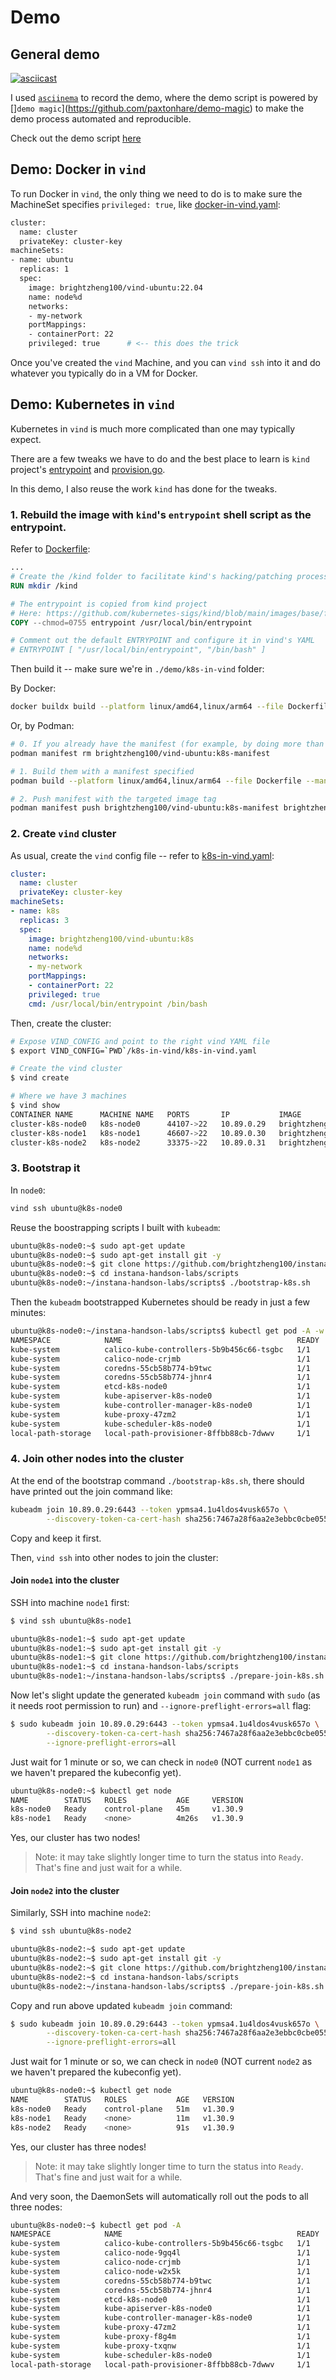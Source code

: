 # Demo

## General demo

[![asciicast](https://asciinema.org/a/697321.svg)](https://asciinema.org/a/697321)

I used [`asciinema`](https://docs.asciinema.org/) to record the demo, where the demo script is powered by []`demo magic`](https://github.com/paxtonhare/demo-magic) to make the demo process automated and reproducible.

Check out the demo script [here](./demo.sh)


## Demo: Docker in `vind`

To run Docker in `vind`, the only thing we need to do is to make sure the MachineSet specifies `privileged: true`, like [docker-in-vind.yaml](./docker-in-vind.yaml):

```sh
cluster:
  name: cluster
  privateKey: cluster-key
machineSets:
- name: ubuntu
  replicas: 1
  spec:
    image: brightzheng100/vind-ubuntu:22.04
    name: node%d
    networks:
    - my-network
    portMappings:
    - containerPort: 22
    privileged: true      # <-- this does the trick
```

Once you've created the `vind` Machine, and you can `vind ssh` into it and do whatever you typically do in a VM for Docker.


## Demo: Kubernetes in `vind`

Kubernetes in `vind` is much more complicated than one may typically expect.

There are a few tweaks we have to do and the best place to learn is `kind` project's [entrypoint](https://github.com/kubernetes-sigs/kind/blob/main/images/base/files/usr/local/bin/entrypoint) and [provision.go](https://github.com/kubernetes-sigs/kind/blob/main/pkg/cluster/internal/providers/docker/provision.go#L135-L205).

In this demo, I also reuse the work `kind` has done for the tweaks.

### 1. Rebuild the image with `kind`'s `entrypoint` shell script as the entrypoint.

Refer to [Dockerfile](./k8s-in-vind/Dockerfile):

```Dockerfile
...
# Create the /kind folder to facilitate kind's hacking/patching process
RUN mkdir /kind

# The entrypoint is copied from kind project
# Here: https://github.com/kubernetes-sigs/kind/blob/main/images/base/files/usr/local/bin/entrypoint
COPY --chmod=0755 entrypoint /usr/local/bin/entrypoint

# Comment out the default ENTRYPOINT and configure it in vind's YAML
# ENTRYPOINT [ "/usr/local/bin/entrypoint", "/bin/bash" ]
```

Then build it -- make sure we're in `./demo/k8s-in-vind` folder:

By Docker:

```sh
docker buildx build --platform linux/amd64,linux/arm64 --file Dockerfile --push -t brightzheng100/vind-ubuntu:k8s .
```

Or, by Podman:

```sh
# 0. If you already have the manifest (for example, by doing more than 1 time)
podman manifest rm brightzheng100/vind-ubuntu:k8s-manifest

# 1. Build them with a manifest specified
podman build --platform linux/amd64,linux/arm64 --file Dockerfile --manifest brightzheng100/vind-ubuntu:k8s-manifest .

# 2. Push manifest with the targeted image tag
podman manifest push brightzheng100/vind-ubuntu:k8s-manifest brightzheng100/vind-ubuntu:k8s
```

### 2. Create `vind` cluster

As usual, create the `vind` config file -- refer to [k8s-in-vind.yaml](./k8s-in-vind/k8s-in-vind.yaml):

```yaml
cluster:
  name: cluster
  privateKey: cluster-key
machineSets:
- name: k8s
  replicas: 3
  spec:
    image: brightzheng100/vind-ubuntu:k8s
    name: node%d
    networks:
    - my-network
    portMappings:
    - containerPort: 22
    privileged: true
    cmd: /usr/local/bin/entrypoint /bin/bash
```

Then, create the cluster:

```sh
# Expose VIND_CONFIG and point to the right vind YAML file
$ export VIND_CONFIG=`PWD`/k8s-in-vind/k8s-in-vind.yaml

# Create the vind cluster
$ vind create

# Where we have 3 machines
$ vind show
CONTAINER NAME      MACHINE NAME   PORTS       IP           IMAGE                            CMD                                    STATE
cluster-k8s-node0   k8s-node0      44107->22   10.89.0.29   brightzheng100/vind-ubuntu:k8s   /usr/local/bin/entrypoint,/sbin/init   Running
cluster-k8s-node1   k8s-node1      46607->22   10.89.0.30   brightzheng100/vind-ubuntu:k8s   /usr/local/bin/entrypoint,/sbin/init   Running
cluster-k8s-node2   k8s-node2      33375->22   10.89.0.31   brightzheng100/vind-ubuntu:k8s   /usr/local/bin/entrypoint,/sbin/init   Running
```

### 3. Bootstrap it 

In `node0`:

```sh
vind ssh ubuntu@k8s-node0
```

Reuse the boostrapping scripts I built with `kubeadm`:

```sh
ubuntu@k8s-node0:~$ sudo apt-get update
ubuntu@k8s-node0:~$ sudo apt-get install git -y
ubuntu@k8s-node0:~$ git clone https://github.com/brightzheng100/instana-handson-labs.git
ubuntu@k8s-node0:~$ cd instana-handson-labs/scripts
ubuntu@k8s-node0:~/instana-handson-labs/scripts$ ./bootstrap-k8s.sh
```

Then the `kubeadm` bootstrapped Kubernetes should be ready in just a few minutes:

```sh
ubuntu@k8s-node0:~/instana-handson-labs/scripts$ kubectl get pod -A -w
NAMESPACE            NAME                                       READY   STATUS    RESTARTS   AGE
kube-system          calico-kube-controllers-5b9b456c66-tsgbc   1/1     Running   0          67s
kube-system          calico-node-crjmb                          1/1     Running   0          67s
kube-system          coredns-55cb58b774-b9twc                   1/1     Running   0          5m36s
kube-system          coredns-55cb58b774-jhnr4                   1/1     Running   0          5m35s
kube-system          etcd-k8s-node0                             1/1     Running   0          5m52s
kube-system          kube-apiserver-k8s-node0                   1/1     Running   0          5m52s
kube-system          kube-controller-manager-k8s-node0          1/1     Running   0          5m52s
kube-system          kube-proxy-47zm2                           1/1     Running   0          5m36s
kube-system          kube-scheduler-k8s-node0                   1/1     Running   0          5m52s
local-path-storage   local-path-provisioner-8ffbb88cb-7dwwv     1/1     Running   0          57s
```

### 4. Join other nodes into the cluster

At the end of the bootstrap command `./bootstrap-k8s.sh`, there should have printed out the join command like:

```sh
kubeadm join 10.89.0.29:6443 --token ypmsa4.1u4ldos4vusk657o \
        --discovery-token-ca-cert-hash sha256:7467a28f6aa2e3ebbc0cbe055a83f5908620c0019fcbee733c1bbed784b8d617
```

Copy and keep it first.

Then, `vind ssh` into other nodes to join the cluster:

#### Join `node1` into the cluster

SSH into machine `node1` first:

```sh
$ vind ssh ubuntu@k8s-node1
```

```sh
ubuntu@k8s-node1:~$ sudo apt-get update
ubuntu@k8s-node1:~$ sudo apt-get install git -y
ubuntu@k8s-node1:~$ git clone https://github.com/brightzheng100/instana-handson-labs.git
ubuntu@k8s-node1:~$ cd instana-handson-labs/scripts
ubuntu@k8s-node1:~/instana-handson-labs/scripts$ ./prepare-join-k8s.sh
```

Now let's slight update the generated `kubeadm join` command with `sudo` (as it needs root permission to run) and `--ignore-preflight-errors=all` flag:

```sh
$ sudo kubeadm join 10.89.0.29:6443 --token ypmsa4.1u4ldos4vusk657o \
        --discovery-token-ca-cert-hash sha256:7467a28f6aa2e3ebbc0cbe055a83f5908620c0019fcbee733c1bbed784b8d617 \
        --ignore-preflight-errors=all
```

Just wait for 1 minute or so, we can check in `node0` (NOT current `node1` as we haven't prepared the kubeconfig yet).

```sh
ubuntu@k8s-node0:~$ kubectl get node
NAME        STATUS   ROLES           AGE     VERSION
k8s-node0   Ready    control-plane   45m     v1.30.9
k8s-node1   Ready    <none>          4m26s   v1.30.9
```

Yes, our cluster has two nodes!

> Note: it may take slightly longer time to turn the status into `Ready`. That's fine and just wait for a while.

#### Join `node2` into the cluster

Similarly, SSH into machine `node2`:

```sh
$ vind ssh ubuntu@k8s-node2
```

```sh
ubuntu@k8s-node2:~$ sudo apt-get update
ubuntu@k8s-node2:~$ sudo apt-get install git -y
ubuntu@k8s-node2:~$ git clone https://github.com/brightzheng100/instana-handson-labs.git
ubuntu@k8s-node2:~$ cd instana-handson-labs/scripts
ubuntu@k8s-node2:~/instana-handson-labs/scripts$ ./prepare-join-k8s.sh
```

Copy and run above updated `kubeadm join` command:

```sh
$ sudo kubeadm join 10.89.0.29:6443 --token ypmsa4.1u4ldos4vusk657o \
        --discovery-token-ca-cert-hash sha256:7467a28f6aa2e3ebbc0cbe055a83f5908620c0019fcbee733c1bbed784b8d617 \
        --ignore-preflight-errors=all
```

Just wait for 1 minute or so, we can check in `node0` (NOT current `node2` as we haven't prepared the kubeconfig yet).

```sh
ubuntu@k8s-node0:~$ kubectl get node
NAME        STATUS   ROLES           AGE   VERSION
k8s-node0   Ready    control-plane   51m   v1.30.9
k8s-node1   Ready    <none>          11m   v1.30.9
k8s-node2   Ready    <none>          91s   v1.30.9
```

Yes, our cluster has three nodes!

> Note: it may take slightly longer time to turn the status into `Ready`. That's fine and just wait for a while.

And very soon, the DaemonSets will automatically roll out the pods to all three nodes:

```sh
ubuntu@k8s-node0:~$ kubectl get pod -A
NAMESPACE            NAME                                       READY   STATUS    RESTARTS   AGE
kube-system          calico-kube-controllers-5b9b456c66-tsgbc   1/1     Running   0          47m
kube-system          calico-node-9gq4l                          1/1     Running   0          2m19s
kube-system          calico-node-crjmb                          1/1     Running   0          47m
kube-system          calico-node-w2x5k                          1/1     Running   0          12m
kube-system          coredns-55cb58b774-b9twc                   1/1     Running   0          52m
kube-system          coredns-55cb58b774-jhnr4                   1/1     Running   0          52m
kube-system          etcd-k8s-node0                             1/1     Running   0          52m
kube-system          kube-apiserver-k8s-node0                   1/1     Running   0          52m
kube-system          kube-controller-manager-k8s-node0          1/1     Running   0          52m
kube-system          kube-proxy-47zm2                           1/1     Running   0          52m
kube-system          kube-proxy-f8g4m                           1/1     Running   0          12m
kube-system          kube-proxy-txqnw                           1/1     Running   0          2m19s
kube-system          kube-scheduler-k8s-node0                   1/1     Running   0          52m
local-path-storage   local-path-provisioner-8ffbb88cb-7dwwv     1/1     Running   0          47m
```
